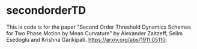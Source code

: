 # secondorderTD

This is code is for the paper "Second Order Threshold Dynamics Schemes for Two Phase Motion by Mean Curvature" by Alexander Zaitzeff, Selim Esedoglu and Krishna Garikipati. https://arxiv.org/abs/1911.05110. 

